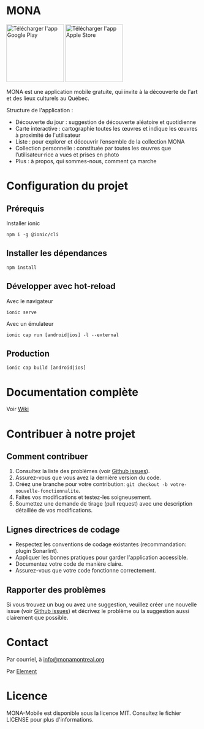 # MONA
<a href="https://play.google.com/store/apps/details?id=com.maison.mona&hl=en&gl=US"><img src="https://github.com/MaisonMONA/mona-mobile/assets/81833136/c000e2e5-5e27-4cd4-8f55-97b76efd98c7" alt="Télécharger l'app Google Play" width="150px"></a> <a href="https://apps.apple.com/ca/app/mona/id1462822498?l=fr-CA?l=fr"><img src="https://github.com/MaisonMONA/mona-mobile/assets/81833136/d9cec61e-689a-4fe6-a92b-45ac640d5245" alt="Télécharger l'app Apple Store" width="150px"></a>

MONA est une application mobile gratuite, qui invite à la découverte de l'art et des lieux culturels au Québec.

Structure de l'application :

- Découverte du jour : suggestion de découverte aléatoire et quotidienne
- Carte interactive : cartographie toutes les œuvres et indique les œuvres à proximité de l'utilisateur
- Liste : pour explorer et découvrir l’ensemble de la collection MONA
- Collection personnelle : constituée par toutes les œuvres que l’utilisateur·rice a vues et prises en photo
- Plus : à propos, qui sommes-nous, comment ça marche


# Configuration du projet
## Prérequis
Installer ionic
```
npm i -g @ionic/cli
```
## Installer les dépendances
```
npm install
```
## Développer avec hot-reload
Avec le navigateur
```
ionic serve
```
Avec un émulateur
```
ionic cap run [android|ios] -l --external
```
## Production
```
ionic cap build [android|ios]
```

# Documentation complète
Voir [Wiki](https://github.com/MaisonMONA/mona-mobile/wiki)

# Contribuer à notre projet

## Comment contribuer

1. Consultez la liste des problèmes (voir [Github issues](https://github.com/MaisonMONA/mona-mobile/issues)).
2. Assurez-vous que vous avez la dernière version du code.
3. Créez une branche pour votre contribution: `git checkout -b votre-nouvelle-fonctionnalite`.
4. Faites vos modifications et testez-les soigneusement.
5. Soumettez une demande de tirage (pull request) avec une description détaillée de vos modifications.

## Lignes directrices de codage

- Respectez les conventions de codage existantes (recommandation: plugin Sonarlint).
- Appliquer les bonnes pratiques pour garder l'application accessible.
- Documentez votre code de manière claire.
- Assurez-vous que votre code fonctionne correctement.

## Rapporter des problèmes

Si vous trouvez un bug ou avez une suggestion, veuillez créer une nouvelle issue (voir [Github issues](https://github.com/MaisonMONA/mona-mobile/issues)) et décrivez le problème ou la suggestion aussi clairement que possible.


# Contact
Par courriel, à info@monamontreal.org

Par [Element](https://matrix.to/#/!XOqqdZkRaYkVJVZVaG:matrix.org?via=matrix.org)

# Licence

MONA-Mobile est disponible sous la licence MIT. Consultez le fichier LICENSE pour plus d'informations.


